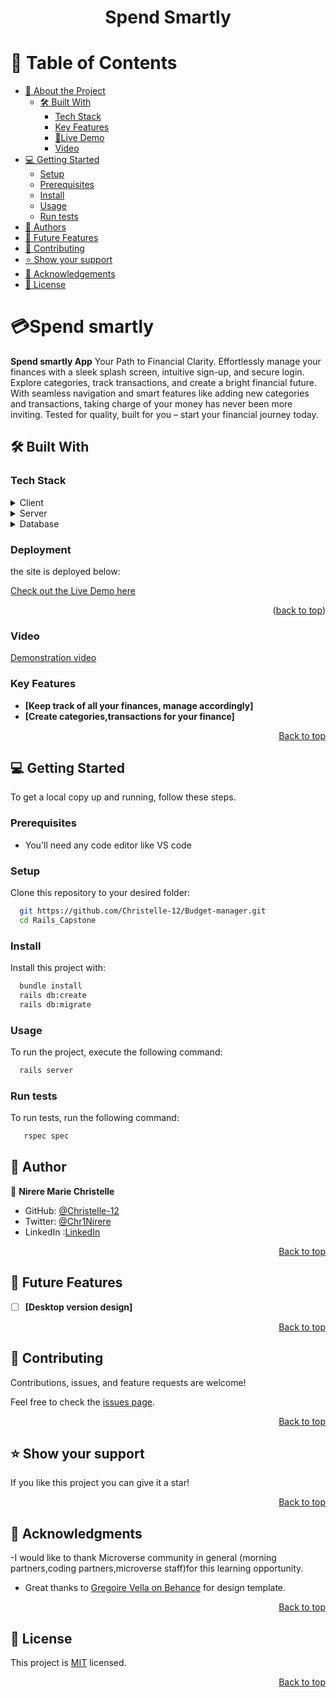 <a name="readme-top"></a>

<div align="center">

  <h1><b>Spend Smartly</b></h1>

</div>

<!-- TABLE OF CONTENTS -->

# 📗 Table of Contents

- [📖 About the Project](#about-project)
  - [🛠 Built With](#built-with)
    - [Tech Stack](#tech-stack)
    - [Key Features](#key-features)
    - [🚀Live Demo](#href="https://spend-smartly.onrender.com/.)
    - [Video](#href="https://www.loom.com/share/8747306427bb4d94ab932f2dd7c88fbc?sid=cf1b51e3-8804-427e-8889-056a783e906f")
- [💻 Getting Started](#getting-started)
  - [Setup](#setup)
  - [Prerequisites](#prerequisites)
  - [Install](#install)
  - [Usage](#usage)
  - [Run tests](#run-tests)
- [👥 Authors](#authors)
- [🔭 Future Features](#future-features)
- [🤝 Contributing](#contributing)
- [⭐️ Show your support](#support)
- [🙏 Acknowledgements](#acknowledgements)
- [📝 License](#license)

<!-- PROJECT DESCRIPTION -->

# 💳Spend smartly <a name="about-project"></a>

**Spend smartly App** Your Path to Financial Clarity. Effortlessly manage your finances with a sleek splash screen, intuitive sign-up, and secure login. Explore categories, track transactions, and create a bright financial future. With seamless navigation and smart features like adding new categories and transactions, taking charge of your money has never been more inviting. Tested for quality, built for you – start your financial journey today.

## 🛠 Built With <a name="built-with"></a>

### Tech Stack <a name="tech-stack"></a>


<details>
  <summary>Client</summary>
  <ul>
    <li>Ruby on Rails</li>
  </ul>
</details>

<details>
  <summary>Server</summary>
  <ul>
    <li>localhost</li>
  </ul>
</details>

<details>
<summary>Database</summary>
  <ul>
    <li>PostgreSQL</li>
  </ul>
</details>

### Deployment

the site is deployed below:

 <a href="https://spend-smartly.onrender.com"> Check out the Live Demo here</a>

<p align="right">(<a href="#readme-top">back to top</a>)</p>

### Video 
  <a href="https://www.loom.com/share/8747306427bb4d94ab932f2dd7c88fbc?sid=cf1b51e3-8804-427e-8889-056a783e906f">Demonstration video</a>

<!-- Features -->

### Key Features <a name="key-features"></a>

- **[Keep track of all your finances, manage accordingly]**
- **[Create categories,transactions for your finance]**

<p align="right"><a href="#readme-top">Back to top</a></p>

<!-- GETTING STARTED -->

## 💻 Getting Started <a name="getting-started"></a>

To get a local copy up and running, follow these steps.

### Prerequisites

- You'll need any code editor like VS code

### Setup

Clone this repository to your desired folder:

```sh
  git https://github.com/Christelle-12/Budget-manager.git
  cd Rails_Capstone
```

### Install

Install this project with:

```sh
  bundle install
  rails db:create
  rails db:migrate
```

### Usage

To run the project, execute the following command:

```sh
  rails server
```

### Run tests

To run tests, run the following command:

```sh
   rspec spec
```


## 👥 Author <a name="authors"></a>

👤 **Nirere Marie Christelle**

- GitHub: [@Christelle-12](https://github.com/Christelle-12)
- Twitter: [@Chr1Nirere](https://twitter.com/Chr1Nirere)
- LinkedIn :[LinkedIn](https://www.linkedin.com/in/nirere-marie-christelle-9b139823b/)

<p align="right"><a href="#readme-top">Back to top</a></p>

## 🔭 Future Features <a name="future-features"></a>

- [ ] **[Desktop version design]**

<p align="right"><a href="#readme-top">Back to top</a></p>

<!-- CONTRIBUTING -->

## 🤝 Contributing <a name="contributing"></a>

Contributions, issues, and feature requests are welcome!

Feel free to check the [issues page](https://github.com/Christelle-12/Budget-manager/issues).

<p align="right"><a href="#readme-top">Back to top</a></p>

<!-- SUPPORT -->

## ⭐️ Show your support <a name="support"></a>

If you like this project you can give it a star!

<p align="right"><a href="#readme-top">Back to top</a></p>

<!-- ACKNOWLEDGEMENTS -->

## 🙏 Acknowledgments <a name="acknowledgements"></a>

-I would like to thank Microverse community in general (morning partners,coding partners,microverse staff)for this learning opportunity.

- Great thanks to [Gregoire Vella on Behance](https://www.behance.net/gallery/19759151/Snapscan-iOs-design-and-branding?tracking_source=) for design template.

<p align="right"><a href="#readme-top">Back to top</a></p>

<!-- FAQ (optional) -->

## 📝 License <a name="license"></a>

This project is [MIT](./MIT.md) licensed.

<p align="right"><a href="#readme-top">Back to top</a></p>
